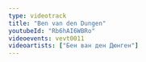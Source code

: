 ```yaml
---
type: videotrack
title: "Ben van den Dungen"
youtubeId: "Rb6hAI6WBRo"
videoevents: vevt0011
videoartists: ["Бен ван ден Дюнген"]
---
```


